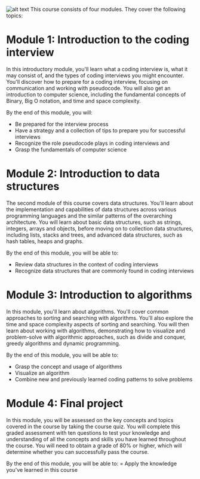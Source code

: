 ![alt text](https://s3.amazonaws.com/coursera_assets/meta_images/generated/CERTIFICATE_LANDING_PAGE/CERTIFICATE_LANDING_PAGE~M6FLXD5E8YDH/CERTIFICATE_LANDING_PAGE~M6FLXD5E8YDH.jpeg)
This course consists of four modules. They cover the following topics:

# Module 1: Introduction to the coding interview
In this introductory module, you'll learn what a coding interview is, what it may consist of, and the types of coding interviews you might encounter. You'll discover how to prepare for a coding interview, focusing on communication and working with pseudocode. You will also get an introduction to computer science, including the fundamental concepts of Binary, Big O notation, and time and space complexity.

By the end of this module, you will:

- Be prepared for the interview process
- Have a strategy and a collection of tips to prepare you for successful interviews
- Recognize the role pseudocode plays in coding interviews and 
- Grasp the fundamentals of computer science

# Module 2: Introduction to data structures
The second module of this course covers data structures. You'll learn about the implementation and capabilities of data structures across various programming languages and the similar patterns of the overarching architecture. You will learn about basic data structures, such as strings, integers, arrays and objects, before moving on to collection data structures, including lists, stacks and trees, and advanced data structures, such as hash tables, heaps and graphs.

By the end of this module, you will be able to:
- Review data structures in the context of coding interviews
- Recognize data structures that are commonly found in coding interviews

# Module 3: Introduction to algorithms
In this module, you'll learn about algorithms. You'll cover common approaches to sorting and searching with algorithms. You'll also explore the time and space complexity aspects of sorting and searching. You will then learn about working with algorithms, demonstrating how to visualize and problem-solve with algorithmic approaches, such as divide and conquer, greedy algorithms and dynamic programming.

By the end of this module, you will be able to:
- Grasp the concept and usage of algorithms
- Visualize an algorithm
- Combine new and previously learned coding patterns to solve problems

# Module 4: Final project
In this module, you will be assessed on the key concepts and topics covered in the course by taking the course quiz. You will complete this graded assessment with ten questions to test your knowledge and understanding of all the concepts and skills you have learned throughout the course. You will need to obtain a grade of 80% or higher, which will determine whether you can successfully pass the course.

By the end of this module, you will be able to:
= Apply the knowledge you've learned in this course
